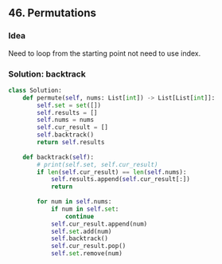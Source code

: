 ## 46. Permutations
### Idea
Need to loop from the starting point not need to use index.
### Solution: backtrack
```Python
class Solution:
    def permute(self, nums: List[int]) -> List[List[int]]:
        self.set = set([])
        self.results = []
        self.nums = nums
        self.cur_result = []
        self.backtrack()
        return self.results
    
    def backtrack(self):
        # print(self.set, self.cur_result)
        if len(self.cur_result) == len(self.nums):
            self.results.append(self.cur_result[:])
            return
        
        for num in self.nums:
            if num in self.set:
                continue
            self.cur_result.append(num)
            self.set.add(num)
            self.backtrack()
            self.cur_result.pop()
            self.set.remove(num)
```